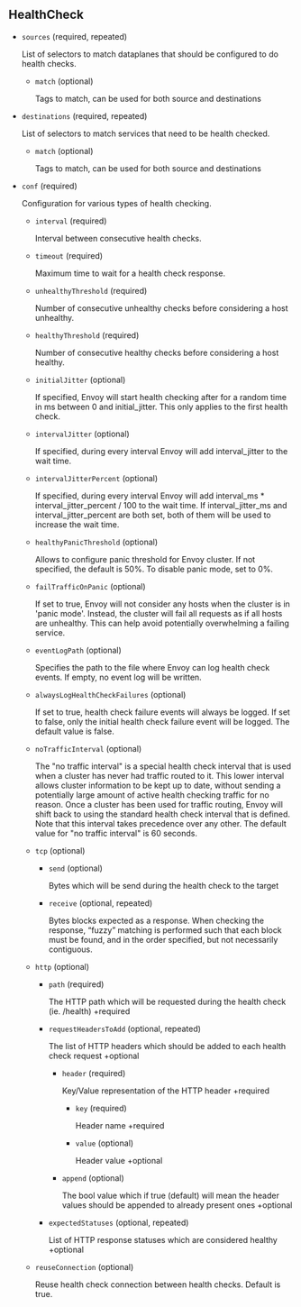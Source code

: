 ---
---
## HealthCheck

- `sources` (required, repeated)

    List of selectors to match dataplanes that should be configured to do
    health checks.    
    
    - `match` (optional)
    
        Tags to match, can be used for both source and destinations

- `destinations` (required, repeated)

    List of selectors to match services that need to be health checked.    
    
    - `match` (optional)
    
        Tags to match, can be used for both source and destinations

- `conf` (required)

    Configuration for various types of health checking.    
    
    - `interval` (required)
    
        Interval between consecutive health checks.    
    
    - `timeout` (required)
    
        Maximum time to wait for a health check response.    
    
    - `unhealthyThreshold` (required)
    
        Number of consecutive unhealthy checks before considering a host
        unhealthy.    
    
    - `healthyThreshold` (required)
    
        Number of consecutive healthy checks before considering a host healthy.    
    
    - `initialJitter` (optional)
    
        If specified, Envoy will start health checking after for a random time in
        ms between 0 and initial_jitter. This only applies to the first health
        check.    
    
    - `intervalJitter` (optional)
    
        If specified, during every interval Envoy will add interval_jitter to the
        wait time.    
    
    - `intervalJitterPercent` (optional)
    
        If specified, during every interval Envoy will add interval_ms *
        interval_jitter_percent / 100 to the wait time. If interval_jitter_ms and
        interval_jitter_percent are both set, both of them will be used to
        increase the wait time.    
    
    - `healthyPanicThreshold` (optional)
    
        Allows to configure panic threshold for Envoy cluster. If not specified,
        the default is 50%. To disable panic mode, set to 0%.    
    
    - `failTrafficOnPanic` (optional)
    
        If set to true, Envoy will not consider any hosts when the cluster is in
        'panic mode'. Instead, the cluster will fail all requests as if all hosts
        are unhealthy. This can help avoid potentially overwhelming a failing
        service.    
    
    - `eventLogPath` (optional)
    
        Specifies the path to the file where Envoy can log health check events.
        If empty, no event log will be written.    
    
    - `alwaysLogHealthCheckFailures` (optional)
    
        If set to true, health check failure events will always be logged. If set
        to false, only the initial health check failure event will be logged. The
        default value is false.    
    
    - `noTrafficInterval` (optional)
    
        The "no traffic interval" is a special health check interval that is used
        when a cluster has never had traffic routed to it. This lower interval
        allows cluster information to be kept up to date, without sending a
        potentially large amount of active health checking traffic for no reason.
        Once a cluster has been used for traffic routing, Envoy will shift back
        to using the standard health check interval that is defined. Note that
        this interval takes precedence over any other. The default value for "no
        traffic interval" is 60 seconds.    
    
    - `tcp` (optional)    
        
        - `send` (optional)
        
            Bytes which will be send during the health check to the target    
        
        - `receive` (optional, repeated)
        
            Bytes blocks expected as a response. When checking the response,
            “fuzzy” matching is performed such that each block must be found, and
            in the order specified, but not necessarily contiguous.    
    
    - `http` (optional)    
        
        - `path` (required)
        
            The HTTP path which will be requested during the health check
            (ie. /health)
            +required    
        
        - `requestHeadersToAdd` (optional, repeated)
        
            The list of HTTP headers which should be added to each health check
            request
            +optional    
            
            - `header` (required)
            
                Key/Value representation of the HTTP header
                +required    
                
                - `key` (required)
                
                    Header name
                    +required    
                
                - `value` (optional)
                
                    Header value
                    +optional    
            
            - `append` (optional)
            
                The bool value which if true (default) will mean the header values
                should be appended to already present ones
                +optional    
        
        - `expectedStatuses` (optional, repeated)
        
            List of HTTP response statuses which are considered healthy
            +optional    
    
    - `reuseConnection` (optional)
    
        Reuse health check connection between health checks. Default is true.

